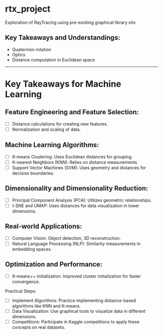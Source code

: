 # rtx_project

Exploration of RayTracing using pre-existing graphical library mlx

## Key Takeaways and Understandings:
- Quaternion rotation
- Optics
- Distance computation in Euclidean space

---------------------

# Key Takeaways for Machine Learning

## Feature Engineering and Feature Selection:
- [ ] Distance calculations for creating new features.
- [ ] Normalization and scaling of data.

## Machine Learning Algorithms:
- [ ] K-means Clustering: Uses Euclidean distances for grouping.
- [ ] K-nearest Neighbors (KNN): Relies on distance measurements.
- [ ] Support Vector Machines (SVM): Uses geometry and distances for decision boundaries.

## Dimensionality and Dimensionality Reduction:
- [ ] Principal Component Analysis (PCA): Utilizes geometric relationships.
- [ ] t-SNE and UMAP: Uses distances for data visualization in lower dimensions.

## Real-world Applications:
- [ ] Computer Vision: Object detection, 3D reconstruction.
- [ ] Natural Language Processing (NLP): Similarity measurements in embedding spaces.

## Optimization and Performance:
- [ ] K-means++ initialization: Improved cluster initialization for faster convergence.

Practical Steps:
- [ ] Implement Algorithms: Practice implementing distance-based algorithms like KNN and K-means.
- [ ] Data Visualization: Use graphical tools to visualize data in different dimensions.
- [ ] Competitions: Participate in Kaggle competitions to apply these concepts on real datasets.
